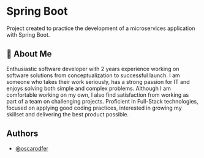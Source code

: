 
# Spring Boot

Project created to practice the development of a microservices application with Spring Boot.




## 🚀 About Me
Enthusiastic software developer with 2 years experience working on software solutions from
conceptualization to successful launch. I am someone who takes their work seriously, has a
strong passion for IT and enjoys solving both simple and complex problems. Although I am
comfortable working on my own, I also find satisfaction from working as part of a team on
challenging projects. Proficient in Full-Stack technologies, focused on applying good coding
practices, interested in growing my skillset and delivering the best product possible.


## Authors

- [@oscarodfer](https://github.com/oscarodfer)


